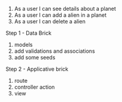 1. As a user I can see details about a planet
2. As a user I can add a alien in a planet
3. As a user I can delete a alien

Step 1 - Data Brick
1. models
2. add validations and associations
3. add some seeds

Step 2 - Applicative brick
1. route
2. controller action
3. view
